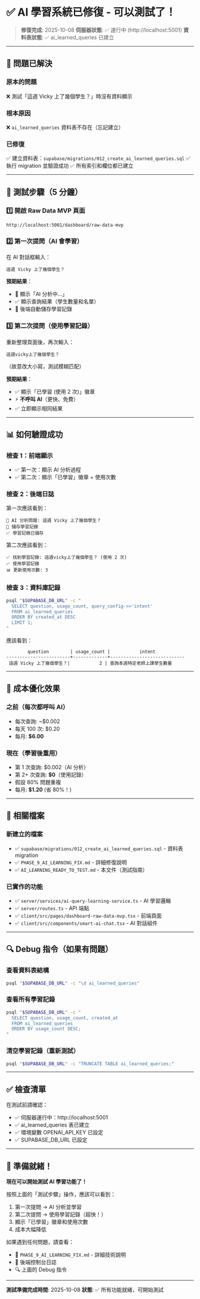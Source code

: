 # ✅ AI 學習系統已修復 - 可以測試了！

> **修復完成**: 2025-10-08
> **伺服器狀態**: ✅ 運行中 (http://localhost:5001)
> **資料表狀態**: ✅ ai_learned_queries 已建立

---

## 🎯 問題已解決

### 原本的問題
❌ 測試「這週 Vicky 上了幾個學生？」時沒有資料顯示

### 根本原因
❌ `ai_learned_queries` 資料表不存在（忘記建立）

### 已修復
✅ 建立資料表：`supabase/migrations/012_create_ai_learned_queries.sql`
✅ 執行 migration 並驗證成功
✅ 所有索引和欄位都已建立

---

## 🧪 測試步驟（5 分鐘）

### 1️⃣ 開啟 Raw Data MVP 頁面
```
http://localhost:5001/dashboard/raw-data-mvp
```

### 2️⃣ 第一次提問（AI 會學習）
在 AI 對話框輸入：
```
這週 Vicky 上了幾個學生？
```

**預期結果**：
- 🤖 顯示「AI 分析中...」
- ✅ 顯示查詢結果（學生數量和名單）
- 💾 後端自動儲存學習記錄

### 3️⃣ 第二次提問（使用學習記錄）
重新整理頁面後，再次輸入：
```
這週vicky上了幾個學生？
```
（故意改大小寫，測試模糊匹配）

**預期結果**：
- ✅ 顯示「已學習 (使用 2 次)」徽章
- ⚡ **不呼叫 AI**（更快、免費）
- ✅ 立即顯示相同結果

---

## 📊 如何驗證成功

### 檢查 1：前端顯示
- ✅ 第一次：顯示 AI 分析過程
- ✅ 第二次：顯示「已學習」徽章 + 使用次數

### 檢查 2：後端日誌
第一次應該看到：
```
🤖 AI 分析問題: 這週 Vicky 上了幾個學生？
💾 儲存學習記錄
✅ 學習記錄已儲存
```

第二次應該看到：
```
✅ 找到學習記錄: 這週vicky上了幾個學生？ (使用 2 次)
✅ 使用學習記錄
📊 更新使用次數: 3
```

### 檢查 3：資料庫記錄
```bash
psql "$SUPABASE_DB_URL" -c "
  SELECT question, usage_count, query_config->>'intent'
  FROM ai_learned_queries
  ORDER BY created_at DESC
  LIMIT 1;
"
```

應該看到：
```
        question        | usage_count |           intent
------------------------+-------------+----------------------------
 這週 Vicky 上了幾個學生？|           2 | 查詢本週特定老師上課學生數量
```

---

## 🚀 成本優化效果

### 之前（每次都呼叫 AI）
- 每次查詢: ~$0.002
- 每天 100 次: $0.20
- 每月: **$6.00**

### 現在（學習後重用）
- 第 1 次查詢: $0.002（AI 分析）
- 第 2+ 次查詢: **$0**（使用記錄）
- 假設 80% 問題重複
- 每月: **$1.20** (省 80%！)

---

## 📁 相關檔案

### 新建立的檔案
- ✅ `supabase/migrations/012_create_ai_learned_queries.sql` - 資料表 migration
- ✅ `PHASE_9_AI_LEARNING_FIX.md` - 詳細修復說明
- ✅ `AI_LEARNING_READY_TO_TEST.md` - 本文件（測試指南）

### 已實作的功能
- ✅ `server/services/ai-query-learning-service.ts` - AI 學習邏輯
- ✅ `server/routes.ts` - API 端點
- ✅ `client/src/pages/dashboard-raw-data-mvp.tsx` - 前端頁面
- ✅ `client/src/components/smart-ai-chat.tsx` - AI 對話組件

---

## 🔍 Debug 指令（如果有問題）

### 查看資料表結構
```bash
psql "$SUPABASE_DB_URL" -c "\d ai_learned_queries"
```

### 查看所有學習記錄
```bash
psql "$SUPABASE_DB_URL" -c "
  SELECT question, usage_count, created_at
  FROM ai_learned_queries
  ORDER BY usage_count DESC;
"
```

### 清空學習記錄（重新測試）
```bash
psql "$SUPABASE_DB_URL" -c "TRUNCATE TABLE ai_learned_queries;"
```

---

## ✅ 檢查清單

在測試前請確認：
- ✅ 伺服器運行中：http://localhost:5001
- ✅ ai_learned_queries 表已建立
- ✅ 環境變數 OPENAI_API_KEY 已設定
- ✅ SUPABASE_DB_URL 已設定

---

## 🎉 準備就緒！

**現在可以開始測試 AI 學習功能了！**

按照上面的「測試步驟」操作，應該可以看到：
1. 第一次提問 → AI 分析並學習
2. 第二次提問 → 使用學習記錄（超快！）
3. 顯示「已學習」徽章和使用次數
4. 成本大幅降低

如果遇到任何問題，請查看：
- 📄 `PHASE_9_AI_LEARNING_FIX.md` - 詳細技術說明
- 🐛 後端控制台日誌
- 🔍 上面的 Debug 指令

---

**測試準備完成時間**: 2025-10-08
**狀態**: ✅ 所有功能就緒，可開始測試
